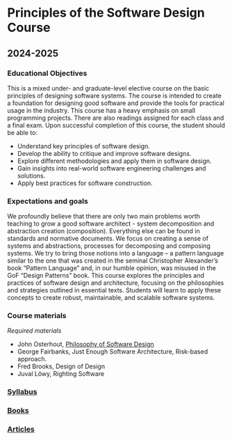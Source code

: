 # Principles of the Software Design Course

## 2024-2025

### Educational Objectives
This is a mixed under- and graduate-level elective course on the basic principles of designing software systems. The course is intended to create a foundation for designing good software and provide the tools for practical usage in the industry. This course has a heavy emphasis on small programming projects. There are also readings assigned for each class and a final exam. Upon successful completion of this course, the student should be able to:

* Understand key principles of software design.
*	Develop the ability to critique and improve software designs.
*	Explore different methodologies and apply them in software design.
*	Gain insights into real-world software engineering challenges and solutions.
*	Apply best practices for software construction.

### Expectations and goals 
We profoundly believe that there are only two main problems worth teaching to grow a good software architect - system decomposition and abstraction creation (composition). Everything else can be found in standards and normative documents. We focus on creating a sense of systems and abstractions, processes for decomposing and composing systems. We try to bring those notions into a language – a pattern language similar to the one that was created in the seminal Christopher Alexander’s book “Pattern Language” and, in our humble opinion, was misused in the GoF “Design Patterns” book.
This course explores the principles and practices of software design and architecture, focusing on the philosophies and strategies outlined in essential texts. Students will learn to apply these concepts to create robust, maintainable, and scalable software systems.

### Course materials 
*Required materials* 
* John Osterhout, [Philosophy of Software Design](https://www.amazon.com/Philosophy-Software-Design-2nd/dp/173210221X/) 
* George Fairbanks, Just Enough Software Architecture, Risk-based approach. 
*	Fred Brooks, Design of Design
*	Juval Löwy, Righting Software

### [Syllabus](docs/schedule.md)

### [Books](books/books.md)

### [Articles](articles/articles.md)

